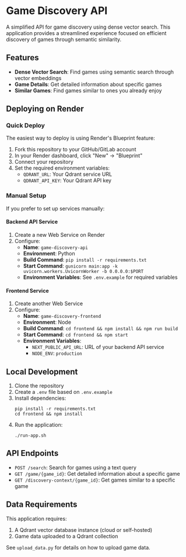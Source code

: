 # Game Discovery API

A simplified API for game discovery using dense vector search. This application provides a streamlined experience focused on efficient discovery of games through semantic similarity.

## Features

- **Dense Vector Search**: Find games using semantic search through vector embeddings
- **Game Details**: Get detailed information about specific games
- **Similar Games**: Find games similar to ones you already enjoy

## Deploying on Render

### Quick Deploy

The easiest way to deploy is using Render's Blueprint feature:

1. Fork this repository to your GitHub/GitLab account
2. In your Render dashboard, click "New" → "Blueprint"
3. Connect your repository
4. Set the required environment variables:
   - `QDRANT_URL`: Your Qdrant service URL
   - `QDRANT_API_KEY`: Your Qdrant API key

### Manual Setup

If you prefer to set up services manually:

#### Backend API Service

1. Create a new Web Service on Render
2. Configure:
   - **Name**: `game-discovery-api`
   - **Environment**: Python
   - **Build Command**: `pip install -r requirements.txt`
   - **Start Command**: `gunicorn main:app -k uvicorn.workers.UvicornWorker -b 0.0.0.0:$PORT`
   - **Environment Variables**: See `.env.example` for required variables

#### Frontend Service

1. Create another Web Service
2. Configure:
   - **Name**: `game-discovery-frontend`
   - **Environment**: Node
   - **Build Command**: `cd frontend && npm install && npm run build`
   - **Start Command**: `cd frontend && npm start`
   - **Environment Variables**:
     - `NEXT_PUBLIC_API_URL`: URL of your backend API service
     - `NODE_ENV`: `production`

## Local Development

1. Clone the repository
2. Create a `.env` file based on `.env.example`
3. Install dependencies:
   ```
   pip install -r requirements.txt
   cd frontend && npm install
   ```
4. Run the application:
   ```
   ./run-app.sh
   ```

## API Endpoints

- `POST /search`: Search for games using a text query
- `GET /game/{game_id}`: Get detailed information about a specific game
- `GET /discovery-context/{game_id}`: Get games similar to a specific game

## Data Requirements

This application requires:
1. A Qdrant vector database instance (cloud or self-hosted)
2. Game data uploaded to a Qdrant collection

See `upload_data.py` for details on how to upload game data.